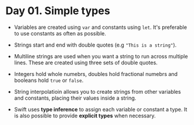 
# Day 01. Simple types

- Variables are created using `var` and constants using `let`. It's preferable to use constants as often as possible.

- Strings start and end with double quotes (e.g `"This is a string"`).

- Multiline strings are used when you want a string to run across multiple lines. These are created using three sets of double quotes.

- Integers hold whole numebrs, doubles hold fractional numebrs and booleans hold `true` or `false`.

- String interpolatioin allows you to create strings from other variables and constants, placing their values inside a string.

- Swift uses **type inference** to assign each variable or constant a type. It is also possible to provide **explicit types** when necessary. 